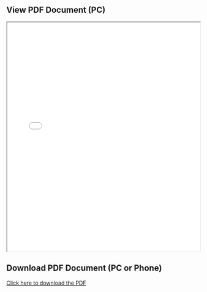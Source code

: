## View PDF Document (PC)

<iframe src="1.pdf" width="100%" height="600px"></iframe>

## Download PDF Document (PC or Phone)

[Click here to download the PDF](1.pdf)

